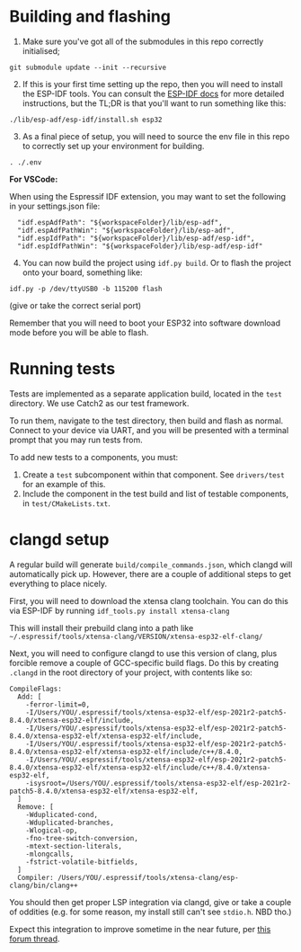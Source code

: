 # Building and flashing

1. Make sure you've got all of the submodules in this repo correctly initialised;
```
git submodule update --init --recursive
```

2. If this is your first time setting up the repo, then you will need to install
the ESP-IDF tools. You can consult the [ESP-IDF docs](https://docs.espressif.com/projects/esp-idf/en/latest/esp32/get-started/linux-macos-setup.html)
for more detailed instructions, but the TL;DR is that you'll want to run
something like this:
```
./lib/esp-adf/esp-idf/install.sh esp32
```

3. As a final piece of setup, you will need to source the env file in this repo
to correctly set up your environment for building.
```
. ./.env
```
**For VSCode:**

When using the Espressif IDF extension, you may want to set the following in your settings.json file:
```
  "idf.espAdfPath": "${workspaceFolder}/lib/esp-adf",
  "idf.espAdfPathWin": "${workspaceFolder}/lib/esp-adf",
  "idf.espIdfPath": "${workspaceFolder}/lib/esp-adf/esp-idf",
  "idf.espIdfPathWin": "${workspaceFolder}/lib/esp-adf/esp-idf"
```

4. You can now build the project using `idf.py build`. Or to flash the project
onto your board, something like:
```
idf.py -p /dev/ttyUSB0 -b 115200 flash
```
(give or take the correct serial port)

Remember that you will need to boot your ESP32 into software download mode
before you will be able to flash.

# Running tests

Tests are implemented as a separate application build, located in the `test`
directory. We use Catch2 as our test framework.

To run them, navigate to the test directory, then build and flash as normal.
Connect to your device via UART, and you will be presented with a terminal
prompt that you may run tests from.

To add new tests to a components, you must:
 1. Create a `test` subcomponent within that component. See `drivers/test` for
    an example of this.
 2. Include the component in the test build and list of testable components, in
    `test/CMakeLists.txt`.

# clangd setup

A regular build will generate `build/compile_commands.json`, which clangd will
automatically pick up. However, there are a couple of additional steps to get
everything to place nicely.

First, you will need to download the xtensa clang toolchain. You can do this
via ESP-IDF by running  `idf_tools.py install xtensa-clang`

This will install their prebuild clang into a path like `~/.espressif/tools/xtensa-clang/VERSION/xtensa-esp32-elf-clang/`

Next, you will need to configure clangd to use this version of clang, plus
forcible remove a couple of GCC-specific build flags. Do this by creating
`.clangd` in the root directory of your project, with contents like so:

```
CompileFlags:
  Add: [
    -ferror-limit=0,
    -I/Users/YOU/.espressif/tools/xtensa-esp32-elf/esp-2021r2-patch5-8.4.0/xtensa-esp32-elf/include,
    -I/Users/YOU/.espressif/tools/xtensa-esp32-elf/esp-2021r2-patch5-8.4.0/xtensa-esp32-elf/xtensa-esp32-elf/include,
    -I/Users/YOU/.espressif/tools/xtensa-esp32-elf/esp-2021r2-patch5-8.4.0/xtensa-esp32-elf/xtensa-esp32-elf/include/c++/8.4.0,
    -I/Users/YOU/.espressif/tools/xtensa-esp32-elf/esp-2021r2-patch5-8.4.0/xtensa-esp32-elf/xtensa-esp32-elf/include/c++/8.4.0/xtensa-esp32-elf,
    -isysroot=/Users/YOU/.espressif/tools/xtensa-esp32-elf/esp-2021r2-patch5-8.4.0/xtensa-esp32-elf/xtensa-esp32-elf,
  ]
  Remove: [
    -Wduplicated-cond,
    -Wduplicated-branches,
    -Wlogical-op,
    -fno-tree-switch-conversion,
    -mtext-section-literals,
    -mlongcalls,
    -fstrict-volatile-bitfields,
  ]
  Compiler: /Users/YOU/.espressif/tools/xtensa-clang/esp-clang/bin/clang++
```

You should then get proper LSP integration via clangd, give or take a couple of
oddities (e.g. for some reason, my install still can't see `stdio.h`. NBD tho.)

Expect this integration to improve sometime in the near future, per [this forum
thread](https://esp32.com/viewtopic.php?f=13&t=29563).
